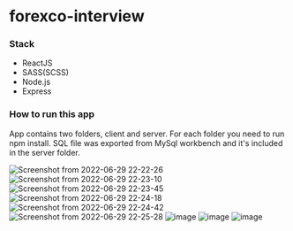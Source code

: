 # forexco-interview

### Stack

- ReactJS
- SASS(SCSS)
- Node.js
- Express

### How to run this app
App contains two folders, client and server. For each folder you need to run npm install. SQL file was exported from MySql workbench and it's included in the server folder.

![Screenshot from 2022-06-29 22-22-26](https://user-images.githubusercontent.com/63575553/176435240-e2231cb3-8808-4ae1-9daf-a41318319181.png)
![Screenshot from 2022-06-29 22-23-10](https://user-images.githubusercontent.com/63575553/176435324-9cac49bc-2570-4aff-96d6-a823b19bd4d5.png)
![Screenshot from 2022-06-29 22-23-45](https://user-images.githubusercontent.com/63575553/176435452-670e72e2-a2bd-4ce5-9e27-74f47ff0538c.png)
![Screenshot from 2022-06-29 22-24-18](https://user-images.githubusercontent.com/63575553/176435779-b411c0f9-27b5-457f-ae7b-06b92dabcd76.png)
![Screenshot from 2022-06-29 22-24-42](https://user-images.githubusercontent.com/63575553/176435655-369c1bbb-118a-49b6-b3e6-51df1be78cf2.png)
![Screenshot from 2022-06-29 22-25-28](https://user-images.githubusercontent.com/63575553/176435764-92c5b424-14a4-4491-9fb3-ddcb48a0f995.png)
![image](https://user-images.githubusercontent.com/63575553/176435884-1b334bcc-58c3-4c78-bb88-52ddf07534eb.png)
![image](https://user-images.githubusercontent.com/63575553/176438993-8f2638c9-139e-4e9f-9541-3ba09ec80485.png)
![image](https://user-images.githubusercontent.com/63575553/176438867-180126e0-da14-420c-9894-336dfe0b1400.png)



